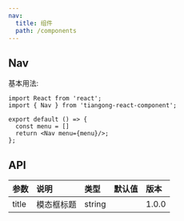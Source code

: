 ```yaml
---
nav:
  title: 组件
  path: /components
---
```


## Nav

基本用法:

```tsx
import React from 'react';
import { Nav } from 'tiangong-react-component';

export default () => {
  const menu = []
  return <Nav menu={menu}/>;
};
```

## API

| 参数  | 说明       | 类型   | 默认值 | 版本  |
| :---- | :--------- | :----- | :----- | :---- |
| title | 模态框标题 | string |        | 1.0.0 |
